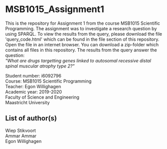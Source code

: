 # MSB1015_Assignment1
This is the repository for Assignment 1 from the course MSB1015 Scientific Programming. The assignment was to investigate a research question by using SPARQL. To view the results from the query, please download the file 'query_code.html' which can be found in the file section of this repository. Open the file in an internet browser. You can download a zip-folder which contains all files in this repository. 
The results from the query answer the question:  
_"What are drugs targetting genes linked to autosomal recessive distal spinal muscular atrophy type 2?"_

Student number: i6092796  
Course: MSB1015 Scientific Programming  
Teacher: Egon Willighagen  
Academic year: 2019-2020  
Faculty of Science and Engineering  
Maastricht University  

## List of author(s)
Wiep Stikvoort  
Ammar Ammar  
Egon Willighagen  
